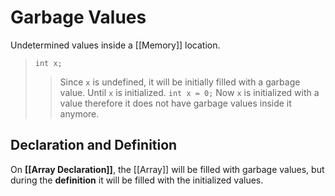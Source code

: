 # Garbage Values

Undetermined values inside a [[Memory]] location.

> `int x;`
> > Since `x` is undefined, it will be initially filled with a garbage value. Until `x` is initialized.
> `int x = 0;`
> > Now `x` is initialized with a value therefore it does not have garbage values inside it anymore.

## Declaration and Definition

On **[[Array Declaration]]**, the [[Array]] will be filled with garbage values, but during the **definition** it will be filled with the initialized values.
